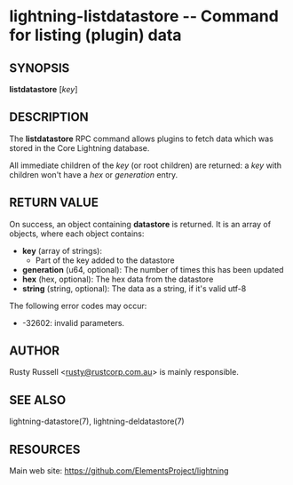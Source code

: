 lightning-listdatastore -- Command for listing (plugin) data
============================================================

SYNOPSIS
--------

**listdatastore** [*key*]

DESCRIPTION
-----------

The **listdatastore** RPC command allows plugins to fetch data which was
stored in the Core Lightning database.

All immediate children of the *key* (or root children) are returned:
a *key* with children won't have a *hex* or *generation* entry.

RETURN VALUE
------------

[comment]: # (GENERATE-FROM-SCHEMA-START)
On success, an object containing **datastore** is returned.  It is an array of objects, where each object contains:

- **key** (array of strings):
  - Part of the key added to the datastore
- **generation** (u64, optional): The number of times this has been updated
- **hex** (hex, optional): The hex data from the datastore
- **string** (string, optional): The data as a string, if it's valid utf-8

[comment]: # (GENERATE-FROM-SCHEMA-END)

The following error codes may occur:
- -32602: invalid parameters.

AUTHOR
------

Rusty Russell <<rusty@rustcorp.com.au>> is mainly responsible.

SEE ALSO
--------

lightning-datastore(7), lightning-deldatastore(7)

RESOURCES
---------

Main web site: <https://github.com/ElementsProject/lightning>

[comment]: # ( SHA256STAMP:e2b898200862d5b924c6b206f5e168e69cb689ca79610d88039749220b820dd6)

